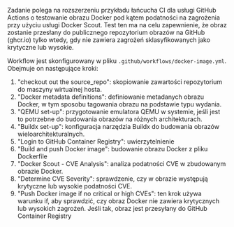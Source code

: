 Zadanie polega na rozszerzeniu przykładu łańcucha CI dla usługi GitHub Actions o testowanie obrazu Docker pod kątem podatności na zagrożenia przy użyciu usługi Docker Scout. Test ten ma na celu zapewnienie, że obraz zostanie przesłany do publicznego repozytorium obrazów na GitHub (ghcr.io) tylko wtedy, gdy nie zawiera zagrożeń sklasyfikowanych jako krytyczne lub wysokie.


Workflow jest skonfigurowany w pliku `.github/workflows/docker-image.yml`. Obejmuje on następujące kroki:

1. "checkout out the source_repo": skopiowanie zawartości repozytorium do maszyny wirtualnej hosta.
2. "Docker metadata definitions": definiowanie metadanych obrazu Docker, w tym sposobu tagowania obrazu na podstawie typu wydania.
3. "QEMU set-up": przygotowanie emulatora QEMU w systemie, jeśli jest to potrzebne do budowania obrazów na różnych architekturach.
4. "Buildx set-up": konfiguracja narzędzia Buildx do budowania obrazów wieloarchitekturalnych.
5. "Login to GitHub Container Registry": uwierzytelnienie 
6. "Build and push Docker image": budowanie obrazu Docker z pliku Dockerfile
7. "Docker Scout - CVE Analysis": analiza podatności CVE w zbudowanym obrazie Docker.
8. "Determine CVE Severity": sprawdzenie, czy w obrazie występują krytyczne lub wysokie podatności CVE.
9. "Push Docker image if no critical or high CVEs": ten krok używa warunku if, aby sprawdzić, czy obraz Docker nie zawiera krytycznych lub wysokich zagrożeń. Jeśli tak, obraz jest przesyłany do GitHub Container Registry


